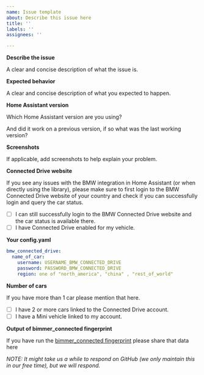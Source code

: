 ```yaml
---
name: Issue template
about: Describe this issue here
title: ''
labels: ''
assignees: ''

---
```


**Describe the issue**

A clear and concise description of what the issue is.

**Expected behavior**

A clear and concise description of what you expected to happen.

**Home Assistant version**

Which Home Assistant version are you using?

And did it work on a previous version, if so what was the last working version?

**Screenshots**

If applicable, add screenshots to help explain your problem.

**Connected Drive website**

If you see any issues with the BMW integration in Home Assistant (or when directly using the library), please make sure to first login to the BMW Connected Drive website of your country and check if you can successfully login and query the car status.
- [ ] I can still successfully login to the BMW Connected Drive website and the car status is available there.
- [ ] I have Connected Drive enabled for my vehicle.

**Your config.yaml**

```yaml
bmw_connected_drive:
  name_of_car:
    username: USERNAME_BMW_CONNECTED_DRIVE
    password: PASSWORD_BMW_CONNECTED_DRIVE
    region: one of "north_america", "china" , "rest_of_world"
````

**Number of cars**

If you have more than 1 car please mention that here.
- [ ] I have 2 or more cars linked to the Connected Drive account.
- [ ] I have a Mini vehicle linked to my account.

**Output of bimmer_connected fingerprint**

If you have run the [bimmer_connected fingerprint](https://github.com/bimmerconnected/bimmer_connected#data-contributions) please share that data here

*NOTE: It might take us a while to respond on GitHub (we only maintain this in our free time), but we will respond.*
